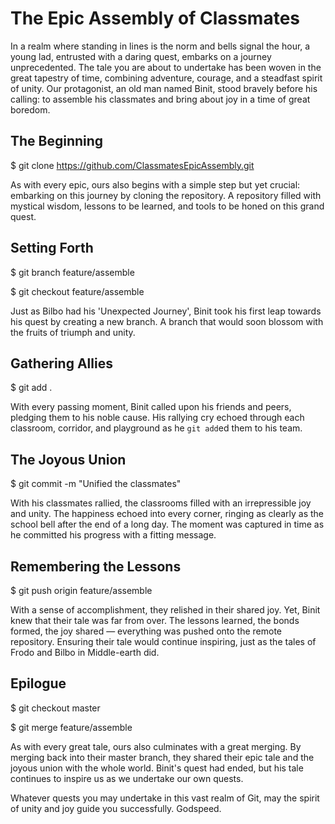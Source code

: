 # The Epic Assembly of Classmates

In a realm where standing in lines is the norm and bells signal the hour, a young lad, entrusted with a daring quest, embarks on a journey unprecedented. The tale you are about to undertake has been woven in the great tapestry of time, combining adventure, courage, and a steadfast spirit of unity. Our protagonist, an old man named Binit, stood bravely before his calling: to assemble his classmates and bring about joy in a time of great boredom.

## The Beginning

$ git clone https://github.com/ClassmatesEpicAssembly.git


As with every epic, ours also begins with a simple step but yet crucial: embarking on this journey by cloning the repository. A repository filled with mystical wisdom, lessons to be learned, and tools to be honed on this grand quest.

## Setting Forth

$ git branch feature/assemble

$ git checkout feature/assemble


Just as Bilbo had his 'Unexpected Journey', Binit took his first leap towards his quest by creating a new branch. A branch that would soon blossom with the fruits of triumph and unity.

## Gathering Allies

$ git add .


With every passing moment, Binit called upon his friends and peers, pledging them to his noble cause. His rallying cry echoed through each classroom, corridor, and playground as he `git add`ed them to his team.

## The Joyous Union

$ git commit -m "Unified the classmates"


With his classmates rallied, the classrooms filled with an irrepressible joy and unity. The happiness echoed into every corner, ringing as clearly as the school bell after the end of a long day. The moment was captured in time as he committed his progress with a fitting message.

## Remembering the Lessons

$ git push origin feature/assemble


With a sense of accomplishment, they relished in their shared joy. Yet, Binit knew that their tale was far from over. The lessons learned, the bonds formed, the joy shared — everything was pushed onto the remote repository. Ensuring their tale would continue inspiring, just as the tales of Frodo and Bilbo in Middle-earth did.

## Epilogue

$ git checkout master

$ git merge feature/assemble


As with every great tale, ours also culminates with a great merging. By merging back into their master branch, they shared their epic tale and the joyous union with the whole world. Binit's quest had ended, but his tale continues to inspire us as we undertake our own quests.

Whatever quests you may undertake in this vast realm of Git, may the spirit of unity and joy guide you successfully. Godspeed.
